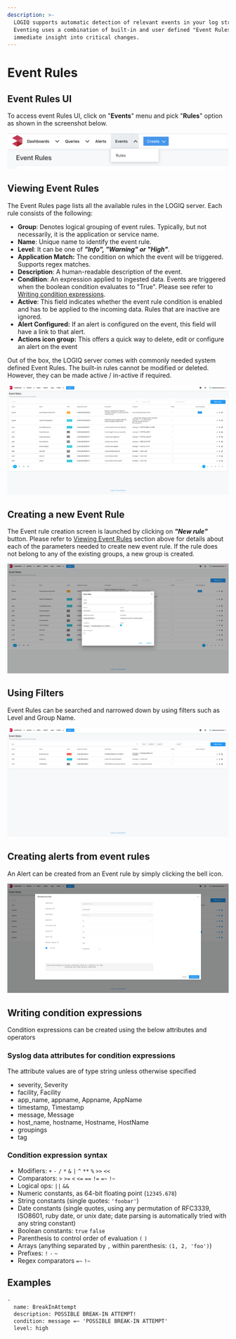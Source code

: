 ```yaml
---
description: >-
  LOGIQ supports automatic detection of relevant events in your log stream.
  Eventing uses a combination of built-in and user defined "Event Rules" to give
  immediate insight into critical changes.
---
```


# Event Rules

## Event Rules UI

To access event Rules UI, click on "**Events**" menu and pick "**Rules**" option as shown in the screenshot below.

![](<../.gitbook/assets/Screen Shot 2020-01-08 at 11.07.58 AM.png>)

## Viewing Event Rules

The Event Rules page lists all the available rules in the LOGIQ server. Each rule consists of the following:

* **Group**: Denotes logical grouping of event rules. Typically, but not necessarily, it is the application or service name.
* **Name**: Unique name to identify the event rule.
* **Level**: It can be one of _**"Info", "Warning" or "High"**_.
*
  **Application Match:** The condition on which the event will be triggered. Supports regex matches.
* **Description**: A human-readable description of the event.
* **Condition**: An expression applied to ingested data. Events are triggered when the boolean condition  evaluates to "True". Please see refer to [Writing condition expressions](event-rules.md#condition-expression-syntax).
* **Active**: This field indicates whether the event rule condition is enabled and has to be applied to the incoming data. Rules that are inactive are ignored.
* **Alert Configured:** If an alert is configured on the event, this field will have a link to that alert.
* **Actions icon group:** This offers a quick way to delete, edit or configure an alert on the event

Out of the box, the LOGIQ server comes with commonly needed system defined Event Rules. The built-in rules cannot be modified or deleted. However, they can be made active / in-active if required.

![](../.gitbook/assets/image3.png)

## Creating a new Event Rule

The Event rule creation screen is launched by clicking on _**"New rule"**_ button. Please refer to [Viewing Event Rules](event-rules.md#viewing-event-rules) section above for details about each of the parameters needed to create new event rule. If the rule does not belong to any of the existing groups, a new group is created.&#x20;

![](../.gitbook/assets/image4.png)

## Using Filters

Event Rules can be searched and narrowed down by using filters such as Level and Group Name.

![](../.gitbook/assets/image7.png)

## Creating alerts from event rules

An Alert can be created from an Event rule by simply clicking the bell icon.

![](../.gitbook/assets/image6.png)

## Writing condition expressions

Condition expressions can be created using the below attributes and operators

### Syslog data attributes for condition expressions

The attribute values are of type string unless otherwise specified

* severity, Severity
* facility, Facility
* app\_name, appname, Appname, AppName
* timestamp, Timestamp
* message, Message
* host\_name, hostname, Hostname, HostName
* groupings
* tag

### Condition expression syntax

* Modifiers: `+` `-` `/` `*` `&` `|` `^` `**` `%` `>>` `<<`
* Comparators: `>` `>=` `<` `<=` `==` `!=` `=~` `!~`
* Logical ops: `||` `&&`
* Numeric constants, as 64-bit floating point (`12345.678`)
* String constants (single quotes: `'foobar'`)
* Date constants (single quotes, using any permutation of RFC3339, ISO8601, ruby date, or unix date; date parsing is automatically tried with any string constant)
* Boolean constants: `true` `false`
* Parenthesis to control order of evaluation `(` `)`
* Arrays (anything separated by `,` within parenthesis: `(1, 2, 'foo')`)
* Prefixes: `!` `-` `~`
* Regex comparators `=~` `!~`

## Examples

```
-
  name: BreakInAttempt
  description: POSSIBLE BREAK-IN ATTEMPT!
  condition: message =~ 'POSSIBLE BREAK-IN ATTEMPT'
  level: high
```
